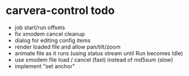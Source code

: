 # carvera-control todo

- job start/run offsets
- fix xmodem cancel cleanup
- dialog for editing config items
- render loaded file and allow pan/tilt/zoom
- animate file as it runs (using status stream until Run becomes Idle)
- use xmodem file load / cancel (fast) instead of md5sum (slow)
- implement "set anchor"